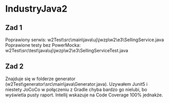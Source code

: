 # IndustryJava2


## Zad 1
Poprawiony serwis: w2Test\src\main\java\uj\jwzp\w2\e3\SellingService.java  
Poprawione testy bez PowerMocka: w2Test\src\test\java\uj\jwzp\w2\e3\SellingServiceTest.java  

## Zad 2
Znajduje się w folderze generator (w2Test\generator\src\main\java\Generator.java).  Uzywałem Junit5 i niestety JoCoCo w połączeniu z Gradle chyba bardzo go nielubi, bo wyświetla pusty raport.  Intellij wskazuje na Code Coverage 100% jednakże.
